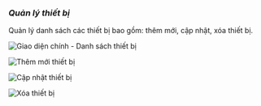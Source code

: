 ### *Quản lý thiết bị*

Quản lý danh sách các thiết bị bao gồm: thêm mới, cập nhật, xóa thiết bị.

![](https://i.imgur.com/rbPhksW.png "Giao diện chính - Danh sách thiết bị")

![](https://i.imgur.com/mly4raP.png "Thêm mới thiết bị")

![](https://i.imgur.com/n4bGs1e.png "Cập nhật thiết bị")

![](https://i.imgur.com/H6cd5Ve.png "Xóa thiết bị")